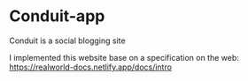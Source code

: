 # Conduit-app
Conduit is a social blogging site

I implemented this website base on a specification on the web: https://realworld-docs.netlify.app/docs/intro
